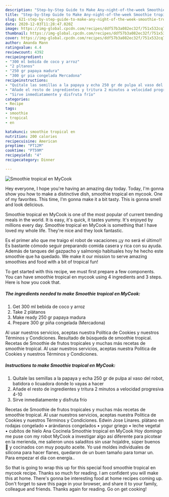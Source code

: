 ```yaml
---
description: "Step-by-Step Guide to Make Any-night-of-the-week Smoothie tropical en MyCook"
title: "Step-by-Step Guide to Make Any-night-of-the-week Smoothie tropical en MyCook"
slug: 621-step-by-step-guide-to-make-any-night-of-the-week-smoothie-tropical-en-mycook
date: 2020-12-03T11:28:47.020Z
image: https://img-global.cpcdn.com/recipes/ddf57b3a082ec32f/751x532cq70/smoothie-tropical-en-mycook-foto-principal.jpg
thumbnail: https://img-global.cpcdn.com/recipes/ddf57b3a082ec32f/751x532cq70/smoothie-tropical-en-mycook-foto-principal.jpg
cover: https://img-global.cpcdn.com/recipes/ddf57b3a082ec32f/751x532cq70/smoothie-tropical-en-mycook-foto-principal.jpg
author: Amanda Mann
ratingvalue: 4.4
reviewcount: 4392
recipeingredient:
- "300 ml bebida de coco y arroz"
- "2 pltanos"
- "250 gr papaya madura"
- "300 gr pia congelada Mercadona"
recipeinstructions:
- "Quítale las semillas a la papaya y echa 250 gr de pulpa al vaso del robot, batidora o licuadora donde lo vayas a hacer"
- "Añade el resto de ingredientes y tritura 2 minutos a velocidad progresiva 4-10"
- "Sirve inmediatamente y disfruta frío"
categories:
- Recipe
tags:
- smoothie
- tropical
- en

katakunci: smoothie tropical en 
nutrition: 200 calories
recipecuisine: American
preptime: "PT12M"
cooktime: "PT59M"
recipeyield: "4"
recipecategory: Dinner

---
```



![Smoothie tropical en MyCook](https://img-global.cpcdn.com/recipes/ddf57b3a082ec32f/751x532cq70/smoothie-tropical-en-mycook-foto-principal.jpg)

Hey everyone, I hope you're having an amazing day today. Today, I'm gonna show you how to make a distinctive dish, smoothie tropical en mycook. One of my favorites. This time, I'm gonna make it a bit tasty. This is gonna smell and look delicious.

Smoothie tropical en MyCook is one of the most popular of current trending meals in the world. It is easy, it's quick, it tastes yummy. It's enjoyed by millions every day. Smoothie tropical en MyCook is something that I have loved my whole life. They're nice and they look fantastic.

Es el primer año que me traigo el robot de vacaciones ¡¡y no será el último!! Es bastante cómodo seguir preparando comida casera y rica con su ayuda. Además de tanques del gazpacho y salmorejo habituales hoy he hecho este smoothie que ha quedado. We make it our mission to serve amazing smoothies and food with a bit of tropical fun!


To get started with this recipe, we must first prepare a few components. You can have smoothie tropical en mycook using 4 ingredients and 3 steps. Here is how you cook that.

<!--inarticleads1-->

##### The ingredients needed to make Smoothie tropical en MyCook:

1. Get 300 ml bebida de coco y arroz
1. Take 2 plátanos
1. Make ready 250 gr papaya madura
1. Prepare 300 gr piña congelada (Mercadona)


Al usar nuestros servicios, aceptas nuestra Política de Cookies y nuestros Términos y Condiciones. Resultado de búsqueda de smoothie tropical. Recetas de Smoothie de frutos tropicales y muchas más recetas de smoothie tropical. Al usar nuestros servicios, aceptas nuestra Política de Cookies y nuestros Términos y Condiciones. 

<!--inarticleads2-->

##### Instructions to make Smoothie tropical en MyCook:

1. Quítale las semillas a la papaya y echa 250 gr de pulpa al vaso del robot, batidora o licuadora donde lo vayas a hacer
1. Añade el resto de ingredientes y tritura 2 minutos a velocidad progresiva 4-10
1. Sirve inmediatamente y disfruta frío


Recetas de Smoothie de frutos tropicales y muchas más recetas de smoothie tropical. Al usar nuestros servicios, aceptas nuestra Política de Cookies y nuestros Términos y Condiciones. Edwin Jose Linares. plátano en rodajas congelado • arándanos congelados • yogur griego • leche vegetal • cubitos de hielo Ana Cocinela Smoothie tropical en MyCook Hoy domingo me puse con my robot MyCook a investigar algo así diferente para picotear en la merienda, me salieron unos saladitos sin usar hojaldre, súper buenos 🤤 y cocinados con muy poquito aceite. Yo usé moldes individuales de silicona para hacer flanes, quedaron de un buen tamaño para tomar un. Para empezar el día con energía.. 

So that is going to wrap this up for this special food smoothie tropical en mycook recipe. Thanks so much for reading. I am confident you will make this at home. There's gonna be interesting food at home recipes coming up. Don't forget to save this page in your browser, and share it to your family, colleague and friends. Thanks again for reading. Go on get cooking!
